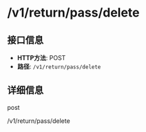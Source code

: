 # /v1/return/pass/delete

## 接口信息

- **HTTP方法**: POST
- **路径**: `/v1/return/pass/delete`

## 详细信息

post

/v1/return/pass/delete
